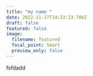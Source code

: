 ```yaml
---
title: "my name "
date: 2022-11-27T14:23:23.786Z
draft: false
featured: false
image:
  filename: featured
  focal_point: Smart
  preview_only: false
---
```

f﻿sfdadd